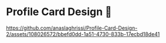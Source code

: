 # Profile Card Design 🤩

https://github.com/anaslaghrissi/Profile-Card-Design-2/assets/108026572/bbefd0dd-1a51-4730-833b-17ecbd18de41
